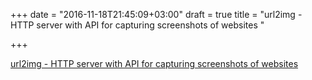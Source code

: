 +++
date = "2016-11-18T21:45:09+03:00"
draft = true
title = "url2img - HTTP server with API for capturing screenshots of websites "

+++

<p><a href="https://t.co/wd4EXImsO7">url2img - HTTP server with API for capturing screenshots of websites </a></p>

